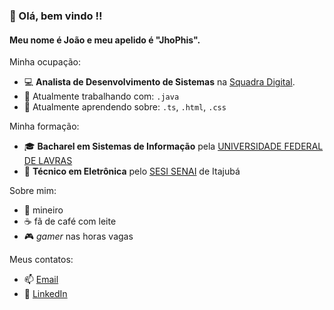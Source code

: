 ### 👋 Olá, bem vindo !!
#### Meu nome é João e meu apelido é "JhoPhis".

Minha ocupação:
- 💻 **Analista de Desenvolvimento de Sistemas** na [Squadra Digital](https://www.squadra.com.br/index.html).<br>
- 🔭 Atualmente trabalhando com: `.java`
- 🌱 Atualmente aprendendo sobre:  `.ts`, `.html`, `.css`

Minha formação:
- 🎓 **Bacharel em Sistemas de Informação** pela [UNIVERSIDADE FEDERAL DE LAVRAS](https://ufla.br/)
- 📘 **Técnico em Eletrônica** pelo [SESI SENAI](https://www.fiemg.com.br/unidades/sesi-senai-itajuba-cfp-aureliano-chaves/) de Itajubá

Sobre mim:
- 🔺 mineiro
- ☕ fã de café com leite
- 🎮 *gamer* nas horas vagas

Meus contatos:
- 📫 [Email](mailto:joaopliniosiqueira@gmail.com?subject=Olá%20João%20Plínio)
- 💬 [LinkedIn](https://www.linkedin.com/in/joaopliniosiqueira/)
